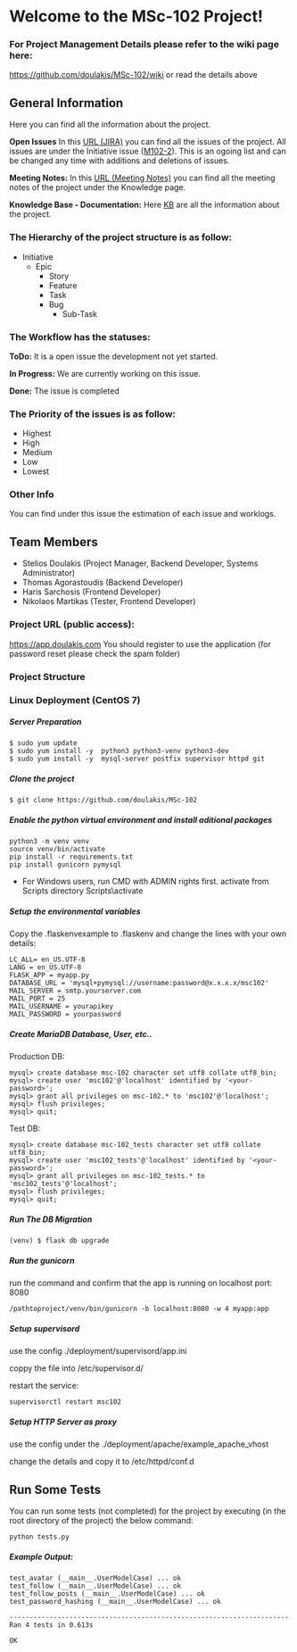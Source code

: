 # Welcome to the MSc-102 Project!

### For Project Management Details please refer to the wiki page here: 
https://github.com/doulakis/MSc-102/wiki or read the details above

## General Information
Here you can find all the information about the project.

**Open Issues**
In this [URL (JIRA)](https://jira.weiv.io/projects/M104/issues/?filter=allissues) you can find all the issues of the project. All issues are under the Initiative issue ([M102-2](https://jira.weiv.io/browse/M102-2)). This is an ogoing list and can be changed any time with additions and deletions of issues.

**Meeting Notes:**
In this [URL (Meeting Notes)](https://confluence.weiv.io/display/M1/Meeting+notes) you can find all the meeting notes of the project under the Knowledge page.

**Knowledge Base - Documentation:**
Here [KB](https://confluence.weiv.io/pages/viewpage.action?pageId=4784133) are all the information about the project.

### The **Hierarchy** of the project structure is as follow:

* Initiative
  * Epic
    * Story
    * Feature
    * Task
    * Bug
      * Sub-Task

### The **Workflow** has the statuses:

**ToDo:** It is a open issue the development not yet started.

**In Progress:** We are currently working on this issue.

**Done:** The issue is completed

### The **Priority** of the issues is as follow:

* Highest
* High
* Medium
* Low
* Lowest


### **Other Info**
You can find under this issue the estimation of each issue and worklogs.


## Team Members
* Stelios Doulakis (Project Manager, Backend Developer, Systems Administrator)
* Thomas Agorastoudis (Backend Developer)
* Haris Sarchosis (Frontend Developer)
* Nikolaos Martikas (Tester, Frontend Developer)

### Project URL (public access):

https://app.doulakis.com
You should register to use the application (for password reset please check the spam folder)


### Project Structure



### Linux Deployment (CentOS 7)

##### Server Preparation

````
$ sudo yum update
$ sudo yum install -y  python3 python3-venv python3-dev
$ sudo yum install -y  mysql-server postfix supervisor httpd git
````

##### Clone the project
````
$ git clone https://github.com/doulakis/MSc-102
````
##### Enable the python virtual environment and install aditional packages
````
python3 -m venv venv
source venv/bin/activate
pip install -r requirements.txt
pip install gunicorn pymysql
`````

* For Windows users, run CMD with ADMIN rights first.
  activate from Scripts directory Scripts\activate


##### Setup the environmental variables

Copy the .flaskenvexample to .flaskenv  and change the lines with your own details:

```
LC_ALL= en_US.UTF-8
LANG = en_US.UTF-8
FLASK_APP = myapp.py
DATABASE_URL = 'mysql+pymysql://username:password@x.x.x.x/msc102'
MAIL_SERVER = smtp.yourserver.com
MAIL_PORT = 25
MAIL_USERNAME = yourapikey
MAIL_PASSWORD = yourpassword
```




##### Create MariaDB Database, User, etc..

Production DB:
```
mysql> create database msc-102 character set utf8 collate utf8_bin;
mysql> create user 'msc102'@'localhost' identified by '<your-password>';
mysql> grant all privileges on msc-102.* to 'msc102'@'localhost';
mysql> flush privileges;
mysql> quit;
```
Test DB:
```
mysql> create database msc-102_tests character set utf8 collate utf8_bin;
mysql> create user 'msc102_tests'@'localhost' identified by '<your-password>';
mysql> grant all privileges on msc-102_tests.* to 'msc102_tests'@'localhost';
mysql> flush privileges;
mysql> quit;
```

##### Run The DB Migration

```
(venv) $ flask db upgrade
``` 

##### Run the gunicorn

run the command and confirm that the app is running on localhost port: 8080

````
/pathtoproject/venv/bin/gunicorn -b localhost:8080 -w 4 myapp:app
````


##### Setup supervisord

use the config ./deployment/supervisord/app.ini

coppy the file into /etc/supervisor.d/

restart the service:

````
supervisorctl restart msc102
````

##### Setup HTTP Server as proxy

use the config under the ./deployment/apache/example_apache_vhost

change the details and copy it to /etc/httpd/conf.d

## Run Some Tests


You can run some tests (not completed) for the project by executing (in the root directory of the project) the below command:

```
python tests.py
```

##### Example Output:

````
test_avatar (__main__.UserModelCase) ... ok
test_follow (__main__.UserModelCase) ... ok
test_follow_posts (__main__.UserModelCase) ... ok
test_password_hashing (__main__.UserModelCase) ... ok

----------------------------------------------------------------------
Ran 4 tests in 0.613s

OK

````


